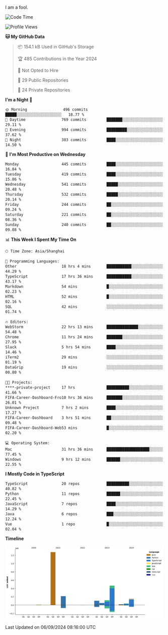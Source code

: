 I am a fool.

<!--START_SECTION:waka-->
![Code Time](http://img.shields.io/badge/Code%20Time-1%2C792%20hrs%206%20mins-blue)

![Profile Views](http://img.shields.io/badge/Profile%20Views-1-blue)

**🐱 My GitHub Data** 

> 📦 154.1 kB Used in GitHub's Storage 
 > 
> 🏆 485 Contributions in the Year 2024
 > 
> 🚫 Not Opted to Hire
 > 
> 📜 29 Public Repositories 
 > 
> 🔑 24 Private Repositories 
 > 
**I'm a Night 🦉** 

```text
🌞 Morning                496 commits         █████░░░░░░░░░░░░░░░░░░░░   18.77 % 
🌆 Daytime                769 commits         ███████░░░░░░░░░░░░░░░░░░   29.11 % 
🌃 Evening                994 commits         █████████░░░░░░░░░░░░░░░░   37.62 % 
🌙 Night                  383 commits         ████░░░░░░░░░░░░░░░░░░░░░   14.50 % 
```
📅 **I'm Most Productive on Wednesday** 

```text
Monday                   445 commits         ████░░░░░░░░░░░░░░░░░░░░░   16.84 % 
Tuesday                  419 commits         ████░░░░░░░░░░░░░░░░░░░░░   15.86 % 
Wednesday                541 commits         █████░░░░░░░░░░░░░░░░░░░░   20.48 % 
Thursday                 532 commits         █████░░░░░░░░░░░░░░░░░░░░   20.14 % 
Friday                   244 commits         ██░░░░░░░░░░░░░░░░░░░░░░░   09.24 % 
Saturday                 221 commits         ██░░░░░░░░░░░░░░░░░░░░░░░   08.36 % 
Sunday                   240 commits         ██░░░░░░░░░░░░░░░░░░░░░░░   09.08 % 
```


📊 **This Week I Spent My Time On** 

```text
🕑︎ Time Zone: Asia/Shanghai

💬 Programming Languages: 
Other                    18 hrs 4 mins       ███████████░░░░░░░░░░░░░░   44.29 % 
TypeScript               17 hrs 36 mins      ███████████░░░░░░░░░░░░░░   43.17 % 
Markdown                 54 mins             █░░░░░░░░░░░░░░░░░░░░░░░░   02.23 % 
HTML                     52 mins             █░░░░░░░░░░░░░░░░░░░░░░░░   02.16 % 
SQL                      42 mins             ░░░░░░░░░░░░░░░░░░░░░░░░░   01.74 % 

🔥 Editors: 
WebStorm                 22 hrs 13 mins      ██████████████░░░░░░░░░░░   54.48 % 
Chrome                   11 hrs 24 mins      ███████░░░░░░░░░░░░░░░░░░   27.95 % 
Slack                    5 hrs 54 mins       ████░░░░░░░░░░░░░░░░░░░░░   14.46 % 
iTerm2                   29 mins             ░░░░░░░░░░░░░░░░░░░░░░░░░   01.19 % 
DataGrip                 19 mins             ░░░░░░░░░░░░░░░░░░░░░░░░░   00.80 % 

🐱‍💻 Projects: 
****-private-project     17 hrs              ██████████░░░░░░░░░░░░░░░   41.66 % 
FIFA-Career-Dashboard-Fro10 hrs 36 mins      ███████░░░░░░░░░░░░░░░░░░   26.01 % 
Unknown Project          7 hrs 2 mins        ████░░░░░░░░░░░░░░░░░░░░░   17.27 % 
FIFA-Career-Dashboard    3 hrs 51 mins       ██░░░░░░░░░░░░░░░░░░░░░░░   09.48 % 
FIFA-Career-Dashboard-Web53 mins             █░░░░░░░░░░░░░░░░░░░░░░░░   02.20 % 

💻 Operating System: 
Mac                      31 hrs 36 mins      ███████████████████░░░░░░   77.45 % 
Windows                  9 hrs 12 mins       ██████░░░░░░░░░░░░░░░░░░░   22.55 % 
```

**I Mostly Code in TypeScript** 

```text
TypeScript               20 repos            ██████████░░░░░░░░░░░░░░░   40.82 % 
Python                   11 repos            ██████░░░░░░░░░░░░░░░░░░░   22.45 % 
JavaScript               7 repos             ████░░░░░░░░░░░░░░░░░░░░░   14.29 % 
Java                     6 repos             ███░░░░░░░░░░░░░░░░░░░░░░   12.24 % 
Vue                      1 repo              █░░░░░░░░░░░░░░░░░░░░░░░░   02.04 % 
```



**Timeline**

![Lines of Code chart](https://raw.githubusercontent.com/VeejaLiu/VeejaLiu/master/assets/bar_graph.png)


 Last Updated on 06/09/2024 08:16:00 UTC
<!--END_SECTION:waka-->
